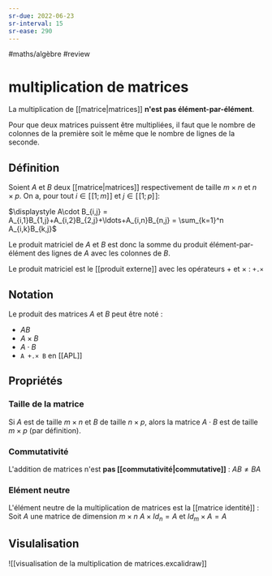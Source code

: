 ```yaml
---
sr-due: 2022-06-23
sr-interval: 15
sr-ease: 290
---
```


#maths/algèbre #review 
# multiplication de matrices

La multiplication de [[matrice|matrices]] **n'est pas élément-par-élément**.

Pour que deux matrices puissent être multipliées, il faut que le nombre de colonnes de la première soit le même que le nombre de lignes de la seconde.

## Définition

Soient $A$ et $B$ deux [[matrice|matrices]] respectivement de taille $m\times n$ et $n\times p$. On a, pour tout $i\in [\![1;m]\!]$ et $j\in[\![1;p]\!]$:

$\displaystyle A\cdot B_{i,j} = A_{i,1}B_{1,j}+A_{i,2}B_{2,j}+\ldots+A_{i,n}B_{n,j} = \sum_{k=1}^n A_{i,k}B_{k,j}$

Le produit matriciel de $A$ et $B$ est donc la somme du produit élément-par-élément des lignes de $A$ avec les colonnes de $B$.

Le produit matriciel est le [[produit externe]] avec les opérateurs $+$ et $\times$ : `+.×`

## Notation
Le produit des matrices $A$ et $B$ peut être noté :
 - $AB$
 - $A\times B$
 - $A\cdot B$
 - `A +.× B` en [[APL]]

## Propriétés
### Taille de la matrice
Si $A$ est de taille $m\times n$ et $B$ de taille $n\times p$, alors la matrice $A\cdot B$ est de taille $m\times p$ (par définition).

### Commutativité
L'addition de matrices n'est **pas [[commutativité|commutative]]** :
$AB \neq BA$

### Elément neutre
L'élément neutre de la multiplication de matrices est la [[matrice identité]] :
Soit $A$ une matrice de dimension $m\times n$
$A\times Id_n = A$ et $Id_m\times A = A$


## Visulalisation
![[visualisation de la multiplication de matrices.excalidraw]]


